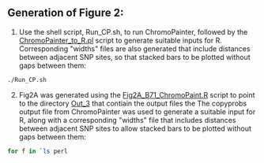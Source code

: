 ## Generation of Figure 2:
1. Use the shell script, Run_CP.sh, to run ChromoPainter, followed by the [ChromoPainter_to_R.pl](/Fig2/ChromoPainter_to_R.pl) script to generate suitable inputs for R. Corresponding "widths" files are also generated that include distances between adjacent SNP sites, so that stacked bars to be plotted without gaps between them:
```bash
./Run_CP.sh
```
2. Fig2A was generated using the [Fig2A_B71_ChromoPaint.R](/Fig2/Fig2A_B71_ChromoPaint.R) script to point to the directory [Out_3](/Fig2/Out_3.tar.gz) that contiain the output files the The copyprobs output file from ChromoPainter was used to generate a suitable input for R, along with a corresponding "widths" file that includes distances between adjacent SNP sites to allow stacked bars to be plotted without gaps between them:
```bash
for f in `ls perl 
